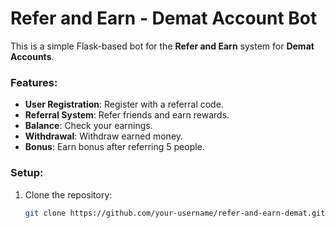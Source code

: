# Refer and Earn - Demat Account Bot

This is a simple Flask-based bot for the **Refer and Earn** system for **Demat Accounts**. 

### Features:
- **User Registration**: Register with a referral code.
- **Referral System**: Refer friends and earn rewards.
- **Balance**: Check your earnings.
- **Withdrawal**: Withdraw earned money.
- **Bonus**: Earn bonus after referring 5 people.

### Setup:
1. Clone the repository: 
   ```bash
   git clone https://github.com/your-username/refer-and-earn-demat.git
